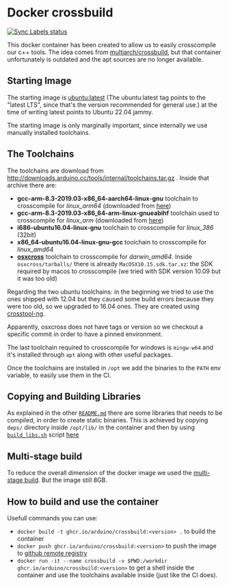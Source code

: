 # Docker crossbuild

[![Sync Labels status](https://github.com/arduino/crossbuild/actions/workflows/sync-labels.yml/badge.svg)](https://github.com/arduino/crossbuild/actions/workflows/sync-labels.yml)

This docker container has been created to allow us to easily crosscompile our c++ tools. The idea comes from [multiarch/crossbuild](https://github.com/multiarch/crossbuild), but that container unfortunately is outdated and the apt sources are no longer available.

## Starting Image
The starting image is [ubuntu:latest](https://hub.docker.com/_/ubuntu) (The ubuntu:latest tag points to the "latest LTS", since that's the version recommended for general use.) at the time of writing latest points to Ubuntu 22.04 jammy.

The starting image is only marginally important, since internally we use manually installed toolchains.

## The Toolchains
The toolchains are download from http://downloads.arduino.cc/tools/internal/toolchains.tar.gz .
Inside that archive there are:
- **gcc-arm-8.3-2019.03-x86_64-aarch64-linux-gnu** toolchain to crosscompile for *linux_arm64* (downloaded from [here](https://developer.arm.com/-/media/Files/downloads/gnu-a/8.3-2019.03/binrel/gcc-arm-8.3-2019.03-x86_64-aarch64-linux-gnu.tar.xz))
- **gcc-arm-8.3-2019.03-x86_64-arm-linux-gnueabihf** toolchain used to crosscompile for *linux_arm* (downloaded from [here](https://developer.arm.com/-/media/Files/downloads/gnu-a/8.3-2019.03/binrel/gcc-arm-8.3-2019.03-x86_64-arm-linux-gnueabihf.tar.xz))
- **i686-ubuntu16.04-linux-gnu** toolchain to crosscompile for *linux_386* (32bit)
- **x86_64-ubuntu16.04-linux-gnu-gcc** toolchain to crosscompile for *linux_amd64*
- [**osxcross**](https://github.com/tpoechtrager/osxcross) toolchain to crosscompile for *darwin_amd64*. Inside `osxcross/tarballs/` there is already `MacOSX10.15.sdk.tar.xz`: the SDK required by macos to crosscompile (we tried with SDK version 10.09 but it was too old)

Regarding the two ubuntu toolchains: in the beginning we tried to use the ones shipped with 12.04 but they caused some build errors because they were too old, so we upgraded to 16.04 ones. They are created using [crosstool-ng](https://github.com/crosstool-ng/crosstool-ng).

Apparently, osxcross does not have tags or version so we checkout a specific commit in order to have a pinned environment.

The last toolchain required to crosscompile for windows is `mingw-w64` and it's installed through `apt` along with other useful packages.

Once the toolchains are installed in `/opt` we add the binaries to the `PATH` env variable, to easily use them in the CI.

## Copying and Building Libraries
As explained in the other [`README.md`](deps/README.md) there are some libraries that needs to be compiled, in order to create static binaries. This is achieved by copying `deps/` directory inside `/opt/lib/` in the container and then by using [`build_libs.sh`](deps/build_libs.sh) script [here](Dockerfile#L53-L59)

## Multi-stage build
To reduce the overall dimension of the docker image we used the  [multi-stage build](https://learnk8s.io/blog/smaller-docker-images). But the image still 8GB.

## How to build and use the container
Usefull commands you can use:
- `docker build -t ghcr.io/arduino/crossbuild:<version> .` to build the container
- `docker push ghcr.io/arduino/crossbuild:<version>` to push the image to [github remote registry](https://docs.github.com/en/packages/guides/container-guides-for-github-packages)
- `docker run -it --name crossbuild -v $PWD:/workdir ghcr.io/arduino/crossbuild:<version>` to get a shell inside the container and use the toolchains available inside (just like the CI does).
